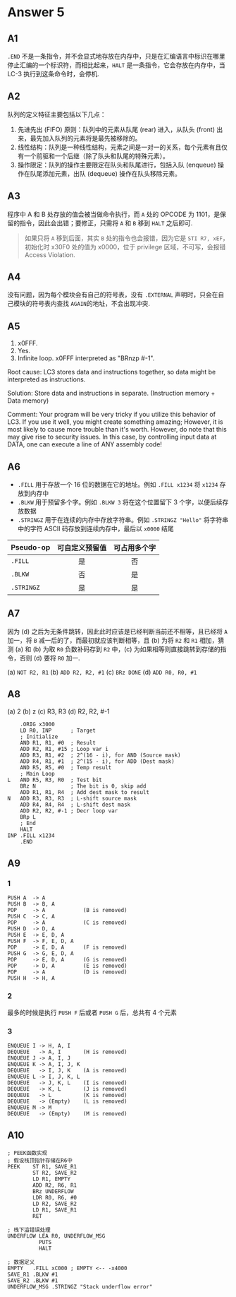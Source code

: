# Answer 5

## A1

`.END` 不是一条指令，并不会显式地存放在内存中，只是在汇编语言中标识在哪里停止汇编的一个标识符，而相比起来，`HALT` 是一条指令，它会存放在内存中，当 LC-3 执行到这条命令时，会停机.

## A2

队列的定义特征主要包括以下几点：

1. 先进先出 (FIFO) 原则：队列中的元素从队尾 (rear) 进入，从队头 (front) 出来，最先加入队列的元素将是最先被移除的。
2. 线性结构：队列是一种线性结构，元素之间是一对一的关系，每个元素有且仅有一个前驱和一个后继（除了队头和队尾的特殊元素）。
3. 操作限定：队列的操作主要限定在队头和队尾进行，包括入队 (enqueue) 操作在队尾添加元素，出队 (dequeue) 操作在队头移除元素。

## A3

程序中 A 和 B 处存放的值会被当做命令执行，而 `A` 处的 OPCODE 为 1101，是保留的指令，因此会出错；要修正，只需将 `A` 和 `B` 移到 `HALT` 之后即可.

> 如果只将 `A` 移到后面，其实 `B` 处的指令也会报错，因为它是 `STI R7, xEF`，初始化时 x30F0 处的值为 x0000，位于 privilege 区域，不可写，会报错 Access Violation.

## A4

没有问题，因为每个模块会有自己的符号表，没有 `.EXTERNAL` 声明时，只会在自己模块的符号表内查找 `AGAIN`的地址，不会出现冲突.

## A5

1. x0FFF.
2. Yes.
3. Infinite loop. x0FFF interpreted as "BRnzp #-1".

Root cause: LC3 stores data and instructions together, so data might be interpreted as instructions.

Solution: Store data and instructions in separate. (Instruction memory + Data memory)

Comment: Your program will be very tricky if you utilize this behavior of LC3. If you use it well, you might create something amazing; However, it is most likely to cause more trouble than it's worth. However, do note that this may give rise to security issues. In this case, by controlling input data at DATA, one can execute a line of ANY assembly code!

## A6

- `.FILL` 用于存放一个 16 位的数据在它的地址。例如 `.FILL x1234` 将 `x1234` 存放到内存中
- `.BLKW` 用于预留多个字。例如 `.BLKW 3` 将在这个位置留下 3 个字，以便后续存放数据
- `.STRINGZ` 用于在连续的内存中存放字符串。例如 `.STRINGZ "Hello"` 将字符串 中的字符 ASCII 码存放到连续内存中，最后以 `x0000` 结尾

| Pseudo-op  | 可自定义预留值 | 可占用多个字 |
| ---------- | :------------: | :----------: |
| `.FILL`    |       是       |      否      |
| `.BLKW`    |       否       |      是      |
| `.STRINGZ` |       是       |      是      |

## A7

因为 (d) 之后为无条件跳转，因此此时应该是已经判断当前还不相等，且已经将 `A` 加一，将 `B` 减一后的了，而最初就应该判断相等，且 (b) 为将 `R2` 和 `R1` 相加，猜测 (a) 和 (b) 为取 `R0` 负数补码存到 `R2` 中，(c) 为如果相等则直接跳转到存储的指令，否则 (d) 要将 `R0` 加一.

(a) `NOT R2, R1`
(b) `ADD R2, R2, #1`
(c) `BRz DONE`
(d) `ADD R0, R0, #1`

## A8

(a) 2
(b) z
(c) R3, R3
(d) R2, R2, #-1

```assembly
    .ORIG x3000
    LD R0, INP      ; Target
    ; Initialize
    AND R1, R1, #0  ; Result
    ADD R2, R1, #15 ; Loop var i
    ADD R3, R1, #2  ; 2^(16 - i), for AND (Source mask)
    ADD R4, R1, #1  ; 2^(15 - i), for ADD (Dest mask)
    AND R5, R5, #0  ; Temp result
    ; Main Loop
L   AND R5, R3, R0  ; Test bit
    BRz N           ; The bit is 0, skip add
    ADD R1, R1, R4  ; Add dest mask to result
N   ADD R3, R3, R3  ; L-shift source mask
    ADD R4, R4, R4  ; L-shift dest mask
    ADD R2, R2, #-1 ; Decr loop var
    BRp L
    ; End
    HALT
INP .FILL x1234
    .END
```

## A9

### 1

```
PUSH A  -> A
PUSH B  -> B, A
POP     -> A            (B is removed)
PUSH C  -> C, A
POP     -> A            (C is removed)
PUSH D  -> D, A
PUSH E  -> E, D, A
PUSH F  -> F, E, D, A
POP     -> E, D, A      (F is removed)
PUSH G  -> G, E, D, A
POP     -> E, D, A      (G is removed)
POP     -> D, A         (E is removed)
POP     -> A            (D is removed)
PUSH H  -> H, A
```

### 2

最多的时候是执行 `PUSH F` 后或者 `PUSH G` 后，总共有 4 个元素

### 3

```
ENQUEUE I -> H, A, I
DEQUEUE   -> A, I       (H is removed)
ENQUEUE J -> A, I, J
ENQUEUE K -> A, I, J, K
DEQUEUE   -> I, J, K    (A is removed)
ENQUEUE L -> I, J, K, L
DEQUEUE   -> J, K, L    (I is removed)
DEQUEUE   -> K, L       (J is removed)
DEQUEUE   -> L          (K is removed)
DEQUEUE   -> (Empty)    (L is removed)
ENQUEUE M -> M
DEQUEUE   -> (Empty)    (M is removed)
```

## A10

```assembly
; PEEK函数实现
; 假设栈顶指针存储在R6中
PEEK    ST R1, SAVE_R1
        ST R2, SAVE_R2
        LD R1, EMPTY
        ADD R2, R6, R1
        BRz UNDERFLOW
        LDR R0, R6, #0
        LD R2, SAVE_R2
        LD R1, SAVE_R1
        RET

; 栈下溢错误处理
UNDERFLOW LEA R0, UNDERFLOW_MSG
          PUTS
          HALT

; 数据定义
EMPTY   .FILL xC000 ; EMPTY <-- -x4000
SAVE_R1 .BLKW #1
SAVE_R2 .BLKW #1
UNDERFLOW_MSG .STRINGZ "Stack underflow error"
```

